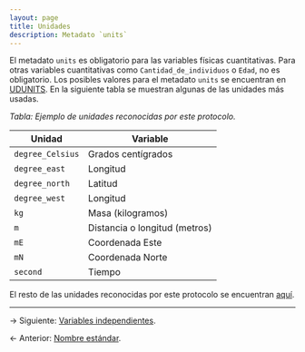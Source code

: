 ```yaml
---
layout: page
title: Unidades
description: Metadato `units`
---
```


El metadato `units` es obligatorio para las variables físicas cuantitativas. Para otras variables
cuantitativas como `Cantidad_de_individuos` o `Edad`, no es obligatorio. Los posibles valores para
el metadato `units` se encuentran en
[UDUNITS](https://www.unidata.ucar.edu/software/udunits/udunits-1.12.10/udunits.txt). En la
siguiente tabla se muestran algunas de las unidades más usadas.

_Tabla: Ejemplo de unidades reconocidas por este protocolo._

Unidad           | Variable
-----------------|---------------------
`degree_Celsius` | Grados centígrados
`degree_east`    | Longitud
`degree_north`   | Latitud
`degree_west`    | Longitud
`kg`             | Masa (kilogramos)
`m`              | Distancia o longitud (metros)
`mE`             | Coordenada Este
`mN`             | Coordenada Norte
`second`         | Tiempo

El resto de las unidades reconocidas por este protocolo se encuentran
[aquí](https://www.unidata.ucar.edu/software/udunits/udunits-1.12.10/udunits.txt).

---

&rarr; Siguiente: [Variables independientes](axis.html).

&larr; Anterior: [Nombre estándar](standard_name.html).